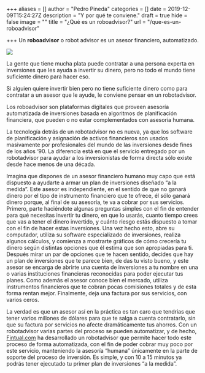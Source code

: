 +++
aliases = []
author = "Pedro Pineda"
categories = []
date = 2019-12-09T15:24:27Z
description = "Y por qué te conviene."
draft = true
hide = false
image = ""
title = "¿Qué es un roboadvisor?"
url = "/que-es-un-roboadvisor"

+++
Un **roboadvisor** o robot advisor es un asesor financiero, automatizado.

![](/uploads/finance-draw.png)

La gente que tiene mucha plata puede contratar a una persona experta en inversiones que les ayuda a invertir su dinero, pero no todo el mundo tiene suficiente dinero para hacer eso.

Si alguien quiere invertir bien pero no tiene suficiente dinero como para contratar a un asesor que le ayude, le conviene pensar en un robotadvisor.

Los roboadvisor son plataformas digitales que proveen asesoría automatizada de inversiones basada en algoritmos de planificación financiera, que pueden o no estar complementados con asesoría humana.

La tecnología detrás de un robotadvisor no es nueva, ya que los software de planificación y asignación de activos financieros son usados masivamente por profesionales del mundo de las inversiones desde fines de los años ‘90. La diferencia está en que el servicio entregado por un robotadvisor para ayudar a los inversionistas de forma directa sólo existe desde hace menos de una década.

Imagina que dispones de un asesor financiero humano muy capo que está dispuesto a ayudarte a armar un plan de inversiones diseñado “a la medida”. Este asesor es independiente, en el sentido de que no ganará dinero por el tipo de instrumento financiero que te ofrece, él sólo ganará dinero porque, al final de su asesoría, te va a cobrar por sus servicios. Primero, parte haciéndote algunas preguntas simples con el fin de entender para qué necesitas invertir tu dinero, en que lo usarás, cuanto tiempo crees que vas a tener el dinero invertido, y cuánto riesgo estás dispuesto a tomar con el fin de hacer estas inversiones. Una vez hecho esto, abre su computador, utiliza su software especializado de inversiones, realiza algunos cálculos, y comienza a mostrarte gráficos de cómo crecería tu dinero según distintas opciones que él estima que son apropiadas para ti. Después mirar un par de opciones que te hacen sentido, decides que hay un plan de inversiones que te parece bien, de das tu visto bueno, y este asesor se encarga de abrirte una cuenta de inversiones a tu nombre en una o varias instituciones financieras reconocidas para poder ejecutar tus planes. Como además el asesor conoce bien el mercado, utiliza instrumentos financieros que te cobran pocas comisiones totales y de esta forma rentan mejor. Finalmente, deja una factura por sus servicios, con varios ceros.

La verdad es que un asesor así en la práctica es tan caro que tendrias que tener varios millones de dólares para que te salga a cuenta contratarlo, sin que su factura por servicios no afecte dramáticamente tus ahorros. Con un robotadvisor varias partes del proceso se pueden automatizar, y de hecho,  [Fintual.com](https://fintual.com/?utm_source=edu&utm_medium=landing&utm_campaign=roboadvisor) ha desarrollado un robotadvisor que permite hacer todo este proceso de forma automatizada, con el fin de poder cobrar muy poco por este servicio, manteniendo la asesoría “humana” únicamente en la parte de soporte del proceso de inversión. Es simple, y con 10 a 15 minutos ya podrás tener ejecutado tu primer plan de inversiones “a la medida”.